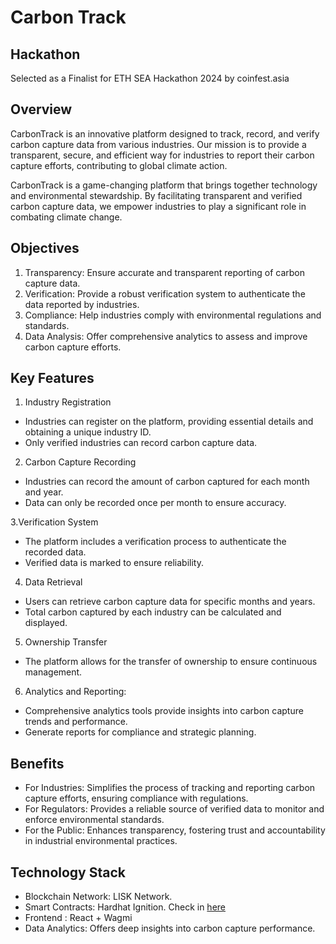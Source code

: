 # Carbon Track

## Hackathon
Selected as a Finalist for ETH SEA Hackathon 2024 by coinfest.asia

## Overview

CarbonTrack is an innovative platform designed to track, record, and verify carbon capture data from various industries. Our mission is to provide a transparent, secure, and efficient way for industries to report their carbon capture efforts, contributing to global climate action. 

CarbonTrack is a game-changing platform that brings together technology and environmental stewardship. By facilitating transparent and verified carbon capture data, we empower industries to play a significant role in combating climate change. 

## Objectives

1. Transparency: Ensure accurate and transparent reporting of carbon capture data.
2. Verification: Provide a robust verification system to authenticate the data reported by industries.
3. Compliance: Help industries comply with environmental regulations and standards.
4. Data Analysis: Offer comprehensive analytics to assess and improve carbon capture efforts.

## Key Features

1. Industry Registration
- Industries can register on the platform, providing essential details and obtaining a unique industry ID.
- Only verified industries can record carbon capture data.

2. Carbon Capture Recording
- Industries can record the amount of carbon captured for each month and year.
- Data can only be recorded once per month to ensure accuracy.

3.Verification System
- The platform includes a verification process to authenticate the recorded data.
- Verified data is marked to ensure reliability.

4. Data Retrieval
- Users can retrieve carbon capture data for specific months and years.
- Total carbon captured by each industry can be calculated and displayed.

5. Ownership Transfer
- The platform allows for the transfer of ownership to ensure continuous management.

6. Analytics and Reporting:
- Comprehensive analytics tools provide insights into carbon capture trends and performance.
- Generate reports for compliance and strategic planning.

## Benefits

- For Industries: Simplifies the process of tracking and reporting carbon capture efforts, ensuring compliance with regulations.
- For Regulators: Provides a reliable source of verified data to monitor and enforce environmental standards.
- For the Public: Enhances transparency, fostering trust and accountability in industrial environmental practices.

## Technology Stack

- Blockchain Network: LISK Network. 
- Smart Contracts: Hardhat Ignition. Check in [here](contract/README.md)
- Frontend : React + Wagmi
- Data Analytics: Offers deep insights into carbon capture performance.
